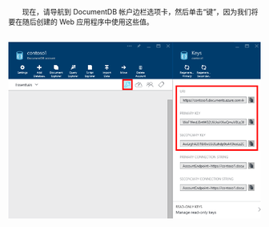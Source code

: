        现在，请导航到 DocumentDB 帐户边栏选项卡，然后单击“键”，因为我们将要在随后创建的 Web 应用程序中使用这些值。

       ![Screen shot of the Azure portal, showing a DocumentDB account, with the Keys button highlighted on the DocumentDB account blade, and the URI, PRIMARY KEY and SECONDARY KEY values highlighted on the Keys blade](./media/documentdb-keys/keys.png)

<!---HONumber=Mooncake_0829_2016-->